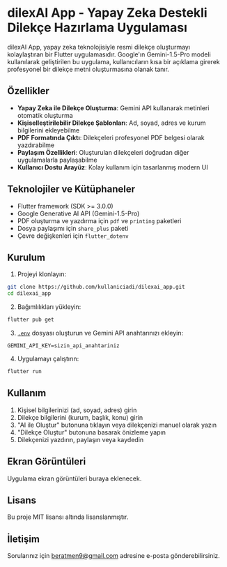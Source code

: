 # dilexAI App - Yapay Zeka Destekli Dilekçe Hazırlama Uygulaması

dilexAI App, yapay zeka teknolojisiyle resmi dilekçe oluşturmayı kolaylaştıran bir Flutter uygulamasıdır. Google'ın Gemini-1.5-Pro modeli kullanılarak geliştirilen bu uygulama, kullanıcıların kısa bir açıklama girerek profesyonel bir dilekçe metni oluşturmasına olanak tanır.

## Özellikler

- **Yapay Zeka ile Dilekçe Oluşturma**: Gemini API kullanarak metinleri otomatik oluşturma
- **Kişiselleştirilebilir Dilekçe Şablonları**: Ad, soyad, adres ve kurum bilgilerini ekleyebilme
- **PDF Formatında Çıktı**: Dilekçeleri profesyonel PDF belgesi olarak yazdırabilme
- **Paylaşım Özellikleri**: Oluşturulan dilekçeleri doğrudan diğer uygulamalarla paylaşabilme
- **Kullanıcı Dostu Arayüz**: Kolay kullanım için tasarlanmış modern UI

## Teknolojiler ve Kütüphaneler

- Flutter framework (SDK >= 3.0.0)
- Google Generative AI API (Gemini-1.5-Pro)
- PDF oluşturma ve yazdırma için `pdf` ve `printing` paketleri
- Dosya paylaşımı için `share_plus` paketi
- Çevre değişkenleri için `flutter_dotenv`

## Kurulum

1. Projeyi klonlayın:
```bash
git clone https://github.com/kullaniciadi/dilexai_app.git
cd dilexai_app
```

2. Bağımlılıkları yükleyin:
```bash
flutter pub get
```

3. [`.env`](.env ) dosyası oluşturun ve Gemini API anahtarınızı ekleyin:
```
GEMINI_API_KEY=sizin_api_anahtariniz
```

4. Uygulamayı çalıştırın:
```bash
flutter run
```

## Kullanım

1. Kişisel bilgilerinizi (ad, soyad, adres) girin
2. Dilekçe bilgilerini (kurum, başlık, konu) girin
3. "AI ile Oluştur" butonuna tıklayın veya dilekçenizi manuel olarak yazın
4. "Dilekçe Oluştur" butonuna basarak önizleme yapın
5. Dilekçenizi yazdırın, paylaşın veya kaydedin

## Ekran Görüntüleri

Uygulama ekran görüntüleri buraya eklenecek.

## Lisans

Bu proje MIT lisansı altında lisanslanmıştır.

## İletişim

Sorularınız için beratmen9@gmail.com adresine e-posta gönderebilirsiniz.